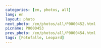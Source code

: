 ```yaml
---
categories: [en, photos, all]
lang: en
layout: photo
next_photo: /en/photos/all/P0000452.html
picname: P0000453
prev_photo: /en/photos/all/P0000454.html
tags: [Fotofalle, Leopard]
---
```

